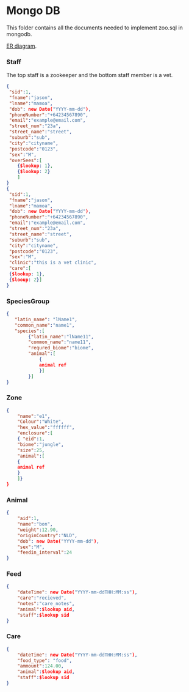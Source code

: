 # Mongo DB

This folder contains all the documents needed to implement zoo.sql in mongodb.

[ER diagram](https://lucid.app/lucidchart/62e459d5-6a2c-4536-8235-2b0af8881b8c/edit?invitationId=inv_ec5c393a-edbf-48fc-a2c2-229d7e7fc4e2&page=0_0#).

### Staff

The top staff is a zookeeper and the bottom staff member is a vet.
```json
{
 "sid":1,
 "fname":"jason",
 "lname":"mamoa",
 "dob": new Date("YYYY-mm-dd"),
 "phoneNumber":"+64234567890",
 "email":"example@email.com",
 "street_num":"23a",
 "street_name":"street",
 "suburb":"sub",
 "city":"cityname",
 "postcode":"0123",
 "sex":"M",
 "overSees":[
    {$lookup: 1},
    {$lookup: 2}
    ]
}
{
 "sid":1,
 "fname":"jason",
 "lname":"mamoa",
 "dob": new Date("YYYY-mm-dd"),
 "phoneNumber":"+64234567890",
 "email":"example@email.com",
 "street_num":"23a",
 "street_name":"street",
 "suburb":"sub",
 "city":"cityname",
 "postcode":"0123",
 "sex":"M",
 "clinic":"this is a vet clinic",
 "care":[
 {$lookup: 1},
 {$looup: 2}]
}
```

### SpeciesGroup

```json
{
   "latin_name": "lName1",
   "common_name":"name1",
   "species":[
        {"latin_name":"lName11",
        "common_name":"name11",
        "requred_biome":"biome",
        "animal":[
            {
            animal ref
            }]
        }]
}
```

### Zone
```json
{
    "name":"e1",
    "Colour":"White",
    "hex_value":"ffffff",
    "enclosure":[
    { "eid":1,
    "biome":"jungle",
    "size":25,
    "animal":[
    {
    animal ref
    }
    ]}
}
```
### Animal

```json
{
    "aid":1,
    "name":"bon",
    "weight":12.90,
    "originCountry":"NLD",
    "dob": new Date("YYYY-mm-dd"),
    "sex":"M",
    "feedin_interval":24 
}
```

### Feed

```json
{
    "dateTime": new Date("YYYY-mm-ddTHH:MM:ss"),
    "care":"recieved",
    "notes":"care_notes",
    "animal":$lookup aid,
    "staff":$lookup sid
}
```

### Care 
```json
{ 
    "dateTime": new Date("YYYY-mm-ddTHH:MM:ss"),
    "food_type": "food",
    "ammount":124.00,
    "animal":$lookup aid,
    "staff":$lookup sid
}
